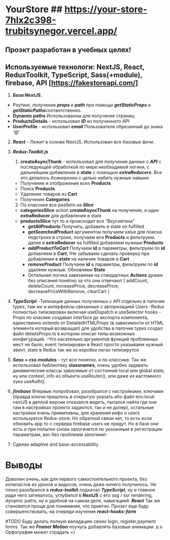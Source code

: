 
# YourStore ## https://your-store-7hlx2c398-trubitsynegor.vercel.app/

## Проэкт разработан в учебных целях! 

## Используемые технологи: NextJS, React, ReduxToolkit, TypeScript, Sass(+module), firebase, API [https://fakestoreapi.com/]

1. ***База NextJS.*** 
- Роутинг, получение ***props*** и ***path***
	при помощи ***getStaticProps*** и ***getStaticPaths***соответственно.
- **Dynamic paths** Использованны для получения страниц:
- **ProductsDetails** - использовал ***ID*** из полученного API
- **UserProfile** - использовал ***email*** Пользователя обрезанный до знака '@'

2. ***React*** - Лежит в основе NextJS. Использовал все базовые фичи.
					
3. ***Redux-Toolkit.js***
	1. **createAsyncThunk** - использовал для получения данных с ***API*** 
с последующей обработкой по мере необходимой логики, c дальнейшим добавление в **state**
c помощью ***extraReducers***. Все это делалось Асинхронно с целью набить нужные навыки:
	- Получение и отображение всех **Products**
	- Поиск **Products**
	- Удаление товаров из **Cart**
	- Получение **Categories**
	2. По классике все разбито на ***Slice*** 
	- **categoriesSlice** action **createAsyncThunk** на получение, и один **extraReducer**
	для добавления в state
	- **productsSlice** тут то и происходит вся "Вкуснятина" 
		- ***getAllProducts*** Получить, добавить в state on fulfilled
		- ***getSearchedProduct*** аргументом получаем value для поиска подстроки в строке, 
		получаем все **Products** и фильтруем.
		далее в **extraReducer** на fulfilled добавляем нужные **Products**
		- ***addProductToCart*** Получаем **id** в параметры, фильтруем по **id** добавляем в ***Cart***,
		!Не забываем сделать проверку при добавлении в **state** на наличие товаров в **Cart**
		- ***removeProduct*** Получаем **id** в параметры, фильтруем по **id** удаляем нужный. Обновляем **State**
	  - Остальная логика завязанная на стандартных **Actions** думаю без описания понятно за что они отвечают
		[ addCount, deleteCount, increasePrice, decreasePrice, decreasePriceWithRemove, clearCart ]
4. ***TypeScript***
-Типизация данных полученных с API отдельно в папочке types, там же и интерфейсы связанные с авторизацией Users	
-Redux полностью типизирован включая useDispatch и useSelector hooks
-Props по класике создавал interface до экспорта компонента, единственно extends от DetailedHTMLProps (в зависимости от HTML элемента который возвращал)
для удобства в папочке types создал файл detailsProps.ts в котором описал типы возможных конфигураций.
-Что касательно аргументов функций проблемных мест не было, event типизирован в React просто указываем нужный эвент, state в Redux так же из коробки легко типизирутся
5. ***Sass + css.modules*** - тут все понятно, и по классике. Так же использовал библиотеку **classnames**, очень удобно задавать динамические классы зависимые от
состояний local или global state, ну или context, info из объекта useRouter(), или даже из кастомного хука useAuth()
6. ***firebase*** Впервые попробовал, разобрался с настройками, ключами (правда ключи пришлось в открытую указать ибо файл env.local nextJS в деплой версии отказался видеть, пытался найти где они там в настройках проекта задаются, так и не допер), остальные настройки очень примитивны, для хранения инфо о users используется 
Redux-store. Но обратной связи нет, то есть если обновить app то с сервера firebase users не придут. Но в базе они есть и при попытке снова залогинится по указанным 
в регистрации параметрам, вас без проблемм залогинит. 
7. Сделан adaptive and base-accessability

# Выводы
Доволен очень, как для первого самостоятельного проекта, без копипастов из уроков и видосов, очень даже ничего получилось. Не плохо разобрался в ***redux-toolkit***
подкачал ***TypeScript***, ну и главное ради чего затевалось, углубился в ***NextJS*** с его ssg / ssr rendering, dynamic paths, ну и удобной на самом деле, навигацией. ***React*** Так же становится проще для понимания, что приятно. Проэкт еще буду совершенствовать, на очереди изучение ***react-hooks-form***

#TODO  Буду делать полную валидацию своих login, register,payment forms. Так же ***Framer Motion*** поучусь добавлять базовые анимации. p.s Орфография может страдать =) 

